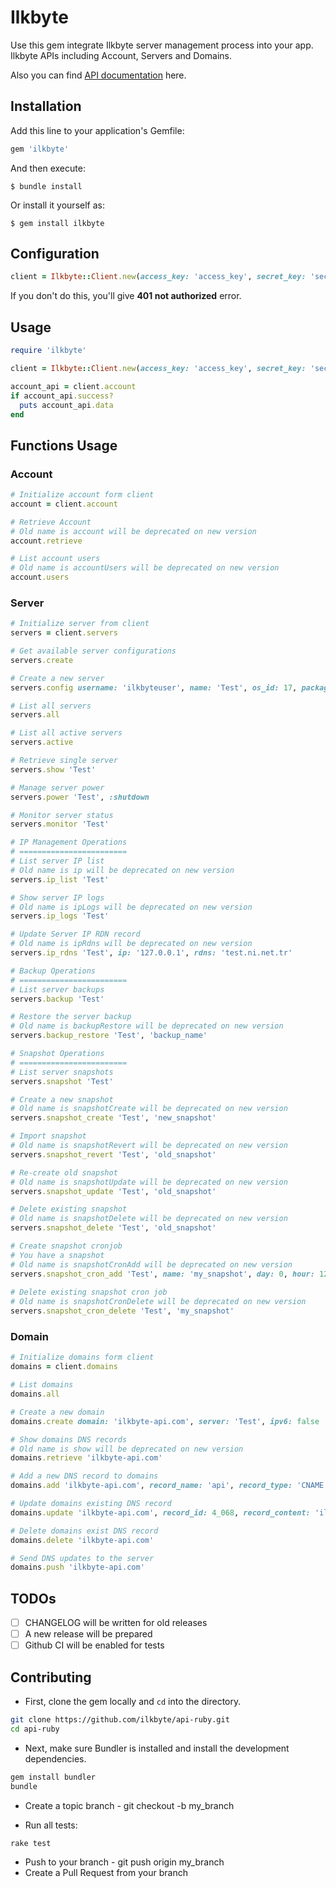 # Ilkbyte

Use this gem integrate Ilkbyte server management process into your app. Ilkbyte APIs including Account, Servers and Domains. 

Also you can find [API documentation](https://apidocs.ilkbyte.com/docs/1.0/overview) here.
## Installation

Add this line to your application's Gemfile:

```ruby
gem 'ilkbyte'
```

And then execute:

    $ bundle install

Or install it yourself as:

    $ gem install ilkbyte
## Configuration

```ruby
client = Ilkbyte::Client.new(access_key: 'access_key', secret_key: 'secret_key')
```
If you don't do this, you'll give **401 not authorized** error.

## Usage

```ruby
require 'ilkbyte'

client = Ilkbyte::Client.new(access_key: 'access_key', secret_key: 'secret_key')

account_api = client.account
if account_api.success?
  puts account_api.data
end
```

## Functions Usage
### Account
```ruby
# Initialize account form client
account = client.account

# Retrieve Account
# Old name is account will be deprecated on new version
account.retrieve

# List account users
# Old name is accountUsers will be deprecated on new version
account.users

```
### Server
```ruby
# Initialize server from client
servers = client.servers

# Get available server configurations
servers.create

# Create a new server
servers.config username: 'ilkbyteuser', name: 'Test', os_id: 17, package_id: 5, sshkey: 'ssh-rsa'

# List all servers
servers.all

# List all active servers
servers.active

# Retrieve single server
servers.show 'Test'

# Manage server power
servers.power 'Test', :shutdown

# Monitor server status
servers.monitor 'Test'

# IP Management Operations
# ========================
# List server IP list
# Old name is ip will be deprecated on new version
servers.ip_list 'Test'

# Show server IP logs
# Old name is ipLogs will be deprecated on new version
servers.ip_logs 'Test'

# Update Server IP RDN record
# Old name is ipRdns will be deprecated on new version
servers.ip_rdns 'Test', ip: '127.0.0.1', rdns: 'test.ni.net.tr'

# Backup Operations
# ========================
# List server backups
servers.backup 'Test'

# Restore the server backup
# Old name is backupRestore will be deprecated on new version
servers.backup_restore 'Test', 'backup_name'

# Snapshot Operations
# ========================
# List server snapshots
servers.snapshot 'Test'

# Create a new snapshot
# Old name is snapshotCreate will be deprecated on new version
servers.snapshot_create 'Test', 'new_snapshot'

# Import snapshot
# Old name is snapshotRevert will be deprecated on new version
servers.snapshot_revert 'Test', 'old_snapshot'

# Re-create old snapshot
# Old name is snapshotUpdate will be deprecated on new version
servers.snapshot_update 'Test', 'old_snapshot'

# Delete existing snapshot
# Old name is snapshotDelete will be deprecated on new version
servers.snapshot_delete 'Test', 'old_snapshot'

# Create snapshot cronjob
# You have a snapshot
# Old name is snapshotCronAdd will be deprecated on new version
servers.snapshot_cron_add 'Test', name: 'my_snapshot', day: 0, hour: 12, min: 0
  
# Delete existing snapshot cron job
# Old name is snapshotCronDelete will be deprecated on new version
servers.snapshot_cron_delete 'Test', 'my_snapshot'
```
### Domain
```ruby
# Initialize domains form client
domains = client.domains

# List domains
domains.all

# Create a new domain
domains.create domain: 'ilkbyte-api.com', server: 'Test', ipv6: false

# Show domains DNS records
# Old name is show will be deprecated on new version
domains.retrieve 'ilkbyte-api.com'

# Add a new DNS record to domains
domains.add 'ilkbyte-api.com', record_name: 'api', record_type: 'CNAME', record_content: 'ilkbyte-api.com'

# Update domains existing DNS record
domains.update 'ilkbyte-api.com', record_id: 4_068, record_content: 'ilkbyte-dns.com'

# Delete domains exist DNS record 
domains.delete 'ilkbyte-api.com'

# Send DNS updates to the server
domains.push 'ilkbyte-api.com'
```
## TODOs
- [ ] CHANGELOG will be written for old releases
- [ ] A new release will be prepared
- [ ] Github CI will be enabled for tests

## Contributing
- First, clone the gem locally and `cd` into the directory.
```sh
git clone https://github.com/ilkbyte/api-ruby.git
cd api-ruby
```

- Next, make sure Bundler is installed and install the development dependencies.

```sh
gem install bundler
bundle
```
- Create a topic branch - git checkout -b my_branch

- Run all tests:
```sh
rake test
```

- Push to your branch - git push origin my_branch 
- Create a Pull Request from your branch
